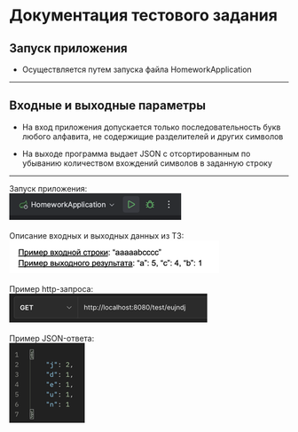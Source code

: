 # Документация тестового задания

## Запуск приложения

* Осуществляется путем запуска файла HomeworkApplication

---

## Входные и выходные параметры

* На вход приложения допускается только последовательность букв любого алфавита, не содержищие разделителей и других символов

* На выходе программа выдает JSON с отсортированным по убыванию количеством вхождений символов в заданную строку

---
Запуск приложения:  
![img_2.png](src/main/resources/imgs/img_2.png)  
<br>
Описание входных и выходных данных из ТЗ:  
![img_4.png](src/main/resources/imgs/img_4.png)  
<br>
Пример http-запроса:  
![img_5.png](src/main/resources/imgs/img_5.png)  
<br>
Пример JSON-ответа:  
![img_6.png](src/main/resources/imgs/img_6.png)
